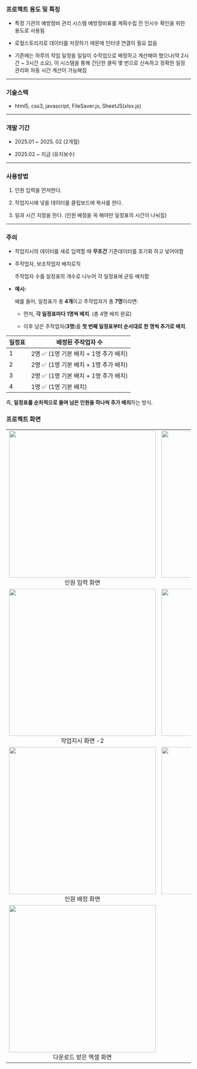 ### 프로젝트 용도 및 특징

* 특정 기관의 예방정비 관리 시스템 예방정비표를 계획수립 전 인시수 확인을 위한 용도로 사용됨
  
* 로컬스토리지로 데이터를 저장하기 때문에 인터넷 연결이 필요 없음

* 기존에는 하루의 작업 일정을 일일이 수작업으로 배정하고 계산해야 했으나(약 2시간 ~ 3시간 소요), 이 시스템을 통해 간단한 클릭 몇 번으로 신속하고 정확한 일정 관리와 자동 시간 계산이 가능해짐 

---------------------------------------------------------------------

### 기술스택

* html5, css3, javascript, FileSaver.js, SheetJS(xlsx.js)

--------------------------------------------------------------------

### 개발 기간

* 2025.01 ~ 2025. 02 (2개월)
  
* 2025.02 ~ 지금 (유지보수)

---------------------------------------------------------------------

### 사용방법
1. 인원 입력을 먼저한다.
   
2. 작업지시에 넣을 데이터를 클립보드에 복사를 한다.
   
3. 일과 시간 지정을 한다. (인원 배정을 꼭 해야만 일정표의 시간이 나눠짐)
---------------------------------------------------------------------

### 주의

* 작업지시의 데이터를 새로 입력할 때 **무조건** 기존데이터를 초기화 하고 넣어야함
  
* 주작업자, 보조작업자 배치로직
  
  주작업자 수를 일정표의 개수로 나누어 각 일정표에 균등 배치함

- **예시:**
  
  예를 들어, 일정표가 총 **4개**이고 주작업자가 총 **7명**이라면:
  
  - 먼저, **각 일정표마다 1명씩 배치**. (총 4명 배치 완료)
    
  - 이후 남은 주작업자(**3명**)를 **첫 번째 일정표부터 순서대로 한 명씩 추가로 배치**.

| 일정표 | 배정된 주작업자 수 |
|--------|-------------------|
| 1      | 2명 ✅ (1명 기본 배치 + 1명 추가 배치) |
| 2      | 2명 ✅ (1명 기본 배치 + 1명 추가 배치) |
| 3      | 2명 ✅ (1명 기본 배치 + 1명 추가 배치) |
| 4      | 1명 ✅ (1명 기본 배치) |

즉, **일정표를 순차적으로 돌며 남은 인원을 하나씩 추가 배치**하는 방식.


### 프로젝트 화면

|  |  |
|:---:|:---:|
| <img width="400" height="400" src="https://github.com/user-attachments/assets/243622f2-c87a-4bdb-bdad-bd4d747351e1" /><br>인원 입력 화면| <img width="400" height="400" src="https://github.com/user-attachments/assets/25c09f58-4d66-4ca3-b6ce-39ce774f6261" /><br>작업지시 화면 -1|
| <img width="400" height="400" src="https://github.com/user-attachments/assets/4650bb60-5500-4f95-aede-6775d686b46c" /><br>작업지시 화면 -2 | <img width="400" height="400" src="https://github.com/user-attachments/assets/33b63d96-6814-456a-b4c8-9dd14d99e06b" /><br>일과시간 지정 화면 |
| <img width="400" height="400" src="https://github.com/user-attachments/assets/1d19c7d0-93f4-4e0a-9af3-2d0323e989f7" /><br>인원 배정 화면 | <img width="400" height="400" src="https://github.com/user-attachments/assets/7291c58d-a23e-4bf6-af37-ea38e982c52d" /><br>Excel, 한셀 파일 다운 화면 |
| <img width="400" height="400" src="https://github.com/user-attachments/assets/a614b746-d26c-48e0-9bfd-f0cd99a3cd44" /><br>다운로드 받은 엑셀 화면 |  |




















